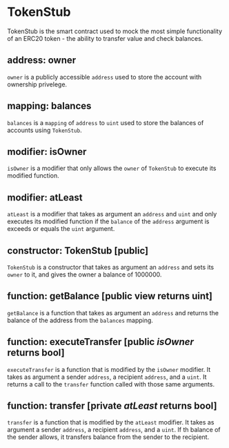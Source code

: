 # TokenStub

TokenStub is the smart contract used to mock the most simple functionality of an ERC20 token - the
ability to transfer value and check balances.

## address: owner

`owner` is a publicly accessible `address` used to store the account with ownership privelege.

## mapping: balances

`balances` is a `mapping` of `address` to `uint` used to store the balances of accounts using
`TokenStub`.

## modifier: isOwner

`isOwner` is a modifier that only allows the `owner` of `TokenStub` to execute its modified
function.

## modifier: atLeast

`atLeast` is a modifier that takes as argument an `address` and `uint` and only executes its
modified function if the `balance` of the `address` argument is exceeds or equals the `uint`
argument.

## constructor: TokenStub [public]

`TokenStub` is a constructor that takes as argument an `address` and sets its `owner` to it, and
gives the owner a balance of 1000000.

## function: getBalance [public view returns uint]

`getBalance` is a function that takes as argument an `address` and returns the balance of the
address from the `balances` mapping.

## function: executeTransfer [public *isOwner* returns bool]

`executeTransfer` is a function that is modified by the `isOwner` modifier. It takes as argument
a sender `address`, a recipient `address`, and a `uint`. It returns a call to the `transfer`
function called with those same arguments.

## function: transfer [private *atLeast* returns bool]

`transfer` is a function that is modified by the `atLeast` modifier. It takes as argument a sender
`address`, a recipient `address`, and a `uint`. If th balance of the sender allows, it transfers
balance from the sender to the recipient.
